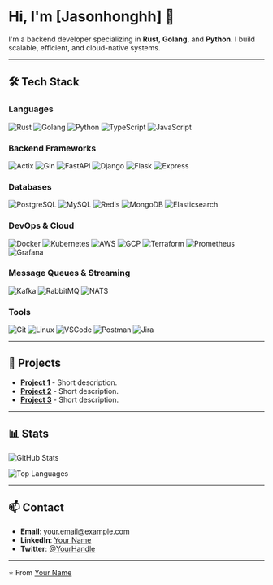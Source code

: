 # Hi, I'm [Jasonhonghh] 👋

I'm a backend developer specializing in **Rust**, **Golang**, and **Python**. I build scalable, efficient, and cloud-native systems.

---

## 🛠️ Tech Stack

### Languages
<img src="https://img.shields.io/badge/Rust-000000?style=flat-square&logo=rust&logoColor=white" alt="Rust" /> <img src="https://img.shields.io/badge/Go-00ADD8?style=flat-square&logo=go&logoColor=white" alt="Golang" /> <img src="https://img.shields.io/badge/Python-3776AB?style=flat-square&logo=python&logoColor=white" alt="Python" /> <img src="https://img.shields.io/badge/TypeScript-3178C6?style=flat-square&logo=typescript&logoColor=white" alt="TypeScript" /> <img src="https://img.shields.io/badge/JavaScript-F7DF1E?style=flat-square&logo=javascript&logoColor=black" alt="JavaScript" />

### Backend Frameworks
<img src="https://img.shields.io/badge/Actix-000000?style=flat-square&logo=actix&logoColor=white" alt="Actix" /> <img src="https://img.shields.io/badge/Gin-00ADD8?style=flat-square&logo=go&logoColor=white" alt="Gin" /> <img src="https://img.shields.io/badge/FastAPI-009688?style=flat-square&logo=fastapi&logoColor=white" alt="FastAPI" /> <img src="https://img.shields.io/badge/Django-092E20?style=flat-square&logo=django&logoColor=white" alt="Django" /> <img src="https://img.shields.io/badge/Flask-000000?style=flat-square&logo=flask&logoColor=white" alt="Flask" /> <img src="https://img.shields.io/badge/Express-000000?style=flat-square&logo=express&logoColor=white" alt="Express" />

### Databases
<img src="https://img.shields.io/badge/PostgreSQL-316192?style=flat-square&logo=postgresql&logoColor=white" alt="PostgreSQL" /> <img src="https://img.shields.io/badge/MySQL-4479A1?style=flat-square&logo=mysql&logoColor=white" alt="MySQL" /> <img src="https://img.shields.io/badge/Redis-DC382D?style=flat-square&logo=redis&logoColor=white" alt="Redis" /> <img src="https://img.shields.io/badge/MongoDB-47A248?style=flat-square&logo=mongodb&logoColor=white" alt="MongoDB" /> <img src="https://img.shields.io/badge/Elasticsearch-005571?style=flat-square&logo=elasticsearch&logoColor=white" alt="Elasticsearch" />

### DevOps & Cloud
<img src="https://img.shields.io/badge/Docker-2496ED?style=flat-square&logo=docker&logoColor=white" alt="Docker" /> <img src="https://img.shields.io/badge/Kubernetes-326CE5?style=flat-square&logo=kubernetes&logoColor=white" alt="Kubernetes" /> <img src="https://img.shields.io/badge/AWS-232F3E?style=flat-square&logo=amazon-aws&logoColor=white" alt="AWS" /> <img src="https://img.shields.io/badge/GCP-4285F4?style=flat-square&logo=google-cloud&logoColor=white" alt="GCP" /> <img src="https://img.shields.io/badge/Terraform-623CE4?style=flat-square&logo=terraform&logoColor=white" alt="Terraform" /> <img src="https://img.shields.io/badge/Prometheus-E6522C?style=flat-square&logo=prometheus&logoColor=white" alt="Prometheus" /> <img src="https://img.shields.io/badge/Grafana-F46800?style=flat-square&logo=grafana&logoColor=white" alt="Grafana" />

### Message Queues & Streaming
<img src="https://img.shields.io/badge/Kafka-231F20?style=flat-square&logo=apache-kafka&logoColor=white" alt="Kafka" /> <img src="https://img.shields.io/badge/RabbitMQ-FF6600?style=flat-square&logo=rabbitmq&logoColor=white" alt="RabbitMQ" /> <img src="https://img.shields.io/badge/NATS-03C887?style=flat-square&logo=nats&logoColor=white" alt="NATS" />

### Tools
<img src="https://img.shields.io/badge/Git-F05032?style=flat-square&logo=git&logoColor=white" alt="Git" /> <img src="https://img.shields.io/badge/Linux-FCC624?style=flat-square&logo=linux&logoColor=black" alt="Linux" /> <img src="https://img.shields.io/badge/VSCode-007ACC?style=flat-square&logo=visual-studio-code&logoColor=white" alt="VSCode" /> <img src="https://img.shields.io/badge/Postman-FF6C37?style=flat-square&logo=postman&logoColor=white" alt="Postman" /> <img src="https://img.shields.io/badge/Jira-0052CC?style=flat-square&logo=jira&logoColor=white" alt="Jira" />

---

## 🚀 Projects

- **[Project 1](https://github.com/yourusername/project1)** - Short description.
- **[Project 2](https://github.com/yourusername/project2)** - Short description.
- **[Project 3](https://github.com/yourusername/project3)** - Short description.

---

## 📊 Stats

![GitHub Stats](https://github-readme-stats.vercel.app/api?username=Jasonhonghh&show_icons=true&theme=default&hide_border=true&count_private=true)

![Top Languages](https://github-readme-stats.vercel.app/api/top-langs/?username=Jasonhongh&layout=compact&theme=default&hide_border=true)

---

## 📫 Contact

- **Email**: [your.email@example.com](mailto:your.email@example.com)
- **LinkedIn**: [Your Name](https://www.linkedin.com/in/yourprofile/)
- **Twitter**: [@YourHandle](https://twitter.com/YourHandle)

---

⭐️ From [Your Name](https://github.com/yourusername)
